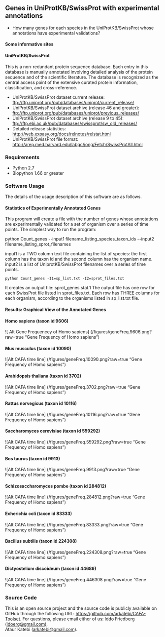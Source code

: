 ## Genes in UniProtKB/SwissProt with experimental annotations  
* How many genes for each species in the UniProtKB/SwissProt whose 
  annotations have experimental validations? 

#### Some informative sites 

#### UniProtKB/SwissProt
This is a non-redundant protein sequence database. Each entry in this database
is manually annotated involving detailed analysis of the protein sequence and
of the scientific literature. The database is recognized as the central access
point of the extensive curated protein information, classification, and
cross-reference.

* UniProtKB/SwissProt dataset current release:
  ftp://ftp.uniprot.org/pub/databases/uniprot/current_release/
* UniProtKB/SwissProt dataset archive (release 46 and greater):
  ftp://ftp.uniprot.org/pub/databases/uniprot/previous_releases/
* UniProtKB/SwissProt dataset archive (release 9 to 45):
  ftp://ftp.ebi.ac.uk/pub/databases/swissprot/sw_old_releases/
* Detailed release statistics:
  http://web.expasy.org/docs/relnotes/relstat.html
* UniProtKB/SwissProt file format:
  http://arep.med.harvard.edu/labgc/jong/Fetch/SwissProtAll.html

### Requirements
* Python 2.7 
* Biopython 1.66 or greater 

### Software Usage 

The details of the usage description of this software are as follows.

#### Statistics of Experimentally Annotated Genes 

This program will create a file with the number of genes whose annotations
are experimentally validated for a set of organism over a series of time
points. The simplest way to run the program:

python Count_genes --input1 filename_listing_species_taxon_ids --input2 filename_listing_sprot_filenames 

input1 is a TWO column text file containing the list of species: the first
column has the taxon id and the second column has the organism name. input2
is a list of UniprotKB/SwissProt filenames over a series of time points.

```
python Count_genes -I1=sp_list.txt -I2=sprot_files.txt
```

It creates an output file: sprot_genes.stat.1
The output file has one row for each SwissProt file listed in
sprot_files.txt. Each row has THREE columns for each organism,
according to the organisms listed in sp_list.txt file.

#### Results: Graphical View of the Annotated Genes 

####  Homo sapiens (taxon id 9606) 
![ Alt Gene Frequencey of Homo sapiens] (/figures/geneFreq.9606.png?raw=true “Gene Frequency of Homo sapiens”)

####  Mus musculus (taxon id 10090) 
![Alt CAFA time line] (/figures/geneFreq.10090.png?raw=true “Gene Frequency of Homo sapiens”)

####  Arabidopsis thaliana (taxon id 3702) 
![Alt CAFA time line] (/figures/geneFreq.3702.png?raw=true “Gene Frequency of Homo sapiens”)


####  Rattus norvegicus (taxon id 10116) 
![Alt CAFA time line] (/figures/geneFreq.10116.png?raw=true “Gene Frequency of Homo sapiens”)


####  Saccharomyces cerevisiae (taxon id 559292) 
![Alt CAFA time line] (/figures/geneFreq.559292.png?raw=true “Gene Frequency of Homo sapiens”)

####  Bos taurus (taxon id 9913) 
![Alt CAFA time line] (/figures/geneFreq.9913.png?raw=true “Gene Frequency of Homo sapiens”)

####  Schizosaccharomyces pombe (taxon id 284812) 
![Alt CAFA time line] (/figures/geneFreq.284812.png?raw=true “Gene Frequency of Homo sapiens”)

####  Echerichia coli (taxon id 83333) 
![Alt CAFA time line] (/figures/geneFreq.83333.png?raw=true “Gene Frequency of Homo sapiens”)

####  Bacillus subtilis (taxon id 224308) 
![Alt CAFA time line] (/figures/geneFreq.224308.png?raw=true “Gene Frequency of Homo sapiens”)

####  Dictyostelium discoideum (taxon id 44689) 
![Alt CAFA time line] (/figures/geneFreq.446308.png?raw=true “Gene Frequency of Homo sapiens”)

### Source Code
This is an open source project and the source code is publicly available on 
GitHub through the following URL: https://github.com/arkatebi/CAFA-Toolset.
For questions, please email either of us: Iddo Friedberg (idoerg@gmail.com),  
Ataur Katebi (arkatebi@gmail.com).

